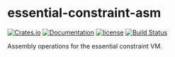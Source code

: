 # essential-constraint-asm

[![Crates.io][crates-badge]][crates-url]
[![Documentation][docs-badge]][docs-url]
[![license][apache-badge]][apache-url]
[![Build Status][actions-badge]][actions-url]

[crates-badge]: https://img.shields.io/crates/v/essential-constraint-asm.svg
[crates-url]: https://crates.io/crates/essential-constraint-asm
[docs-badge]: https://docs.rs/essential-constraint-asm/badge.svg
[docs-url]: https://docs.rs/essential-constraint-asm
[apache-badge]: https://img.shields.io/badge/license-APACHE-blue.svg
[apache-url]: LICENSE
[actions-badge]: https://github.com/essential-contributions/essential-base/workflows/ci/badge.svg
[actions-url]:https://github.com/essential-contributions/essential-base/actions

Assembly operations for the essential constraint VM.